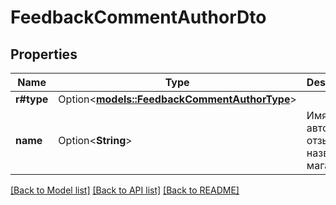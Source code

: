 # FeedbackCommentAuthorDto

## Properties

Name | Type | Description | Notes
------------ | ------------- | ------------- | -------------
**r#type** | Option<[**models::FeedbackCommentAuthorType**](FeedbackCommentAuthorType.md)> |  | [optional]
**name** | Option<**String**> | Имя автора отзыва или название магазина. | [optional]

[[Back to Model list]](../README.md#documentation-for-models) [[Back to API list]](../README.md#documentation-for-api-endpoints) [[Back to README]](../README.md)


